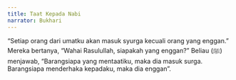 ```yaml
---
title: Taat Kepada Nabi
narrator: Bukhari
---
```


“Setiap orang dari umatku akan masuk syurga kecuali orang yang enggan.” Mereka bertanya, “Wahai Rasulullah, siapakah yang enggan?” Beliau (ﷺ) menjawab, “Barangsiapa yang mentaatiku, maka dia masuk surga. Barangsiapa menderhaka kepadaku, maka dia enggan”.
